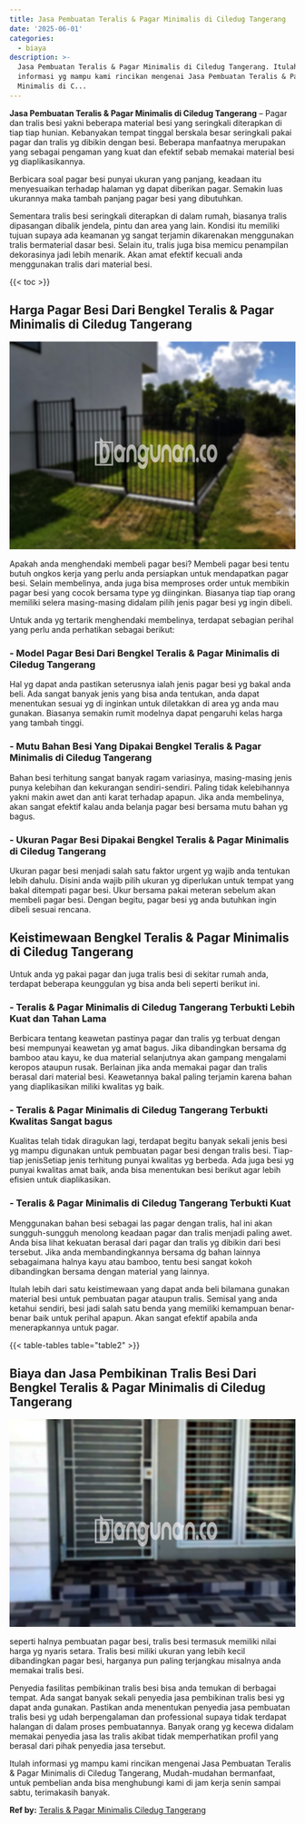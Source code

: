 ```yaml
---
title: Jasa Pembuatan Teralis & Pagar Minimalis di Ciledug Tangerang
date: '2025-06-01'
categories:
  - biaya
description: >-
  Jasa Pembuatan Teralis & Pagar Minimalis di Ciledug Tangerang. Itulah
  informasi yg mampu kami rincikan mengenai Jasa Pembuatan Teralis & Pagar
  Minimalis di C...
---
```


**Jasa Pembuatan Teralis & Pagar Minimalis di Ciledug Tangerang** – Pagar dan tralis besi yakni beberapa material besi yang seringkali diterapkan di tiap tiap hunian. Kebanyakan tempat tinggal berskala besar seringkali pakai pagar dan tralis yg dibikin dengan besi. Beberapa manfaatnya merupakan yang sebagai pengaman yang kuat dan efektif sebab memakai material besi yg diaplikasikannya.

Berbicara soal pagar besi punyai ukuran yang panjang, keadaan itu menyesuaikan terhadap halaman yg dapat diberikan pagar. Semakin luas ukurannya maka tambah panjang pagar besi yang dibutuhkan.

Sementara tralis besi seringkali diterapkan di dalam rumah, biasanya tralis dipasangan dibalik jendela, pintu dan area yang lain. Kondisi itu memiliki tujuan supaya ada keamanan yg sangat terjamin dikarenakan menggunakan tralis bermaterial dasar besi. Selain itu, tralis juga bisa memicu penampilan dekorasinya jadi lebih menarik. Akan amat efektif kecuali anda menggunakan tralis dari material besi.

{{< toc >}}

## Harga Pagar Besi Dari Bengkel Teralis & Pagar Minimalis di Ciledug Tangerang

![Jasa Pembuatan Teralis & Pagar Minimalis di Ciledug Tangerang](/images/pagar-minimalis-murah-54.png)

Apakah anda menghendaki membeli pagar besi? Membeli pagar besi tentu butuh ongkos kerja yang perlu anda persiapkan untuk mendapatkan pagar besi. Selain membelinya, anda juga bisa memproses order untuk membikin pagar besi yang cocok bersama type yg diinginkan. Biasanya tiap tiap orang memiliki selera masing-masing didalam pilih jenis pagar besi yg ingin dibeli.

Untuk anda yg tertarik menghendaki membelinya, terdapat sebagian perihal yang perlu anda perhatikan sebagai berikut:
### \- Model Pagar Besi Dari Bengkel Teralis & Pagar Minimalis di Ciledug Tangerang

Hal yg dapat anda pastikan seterusnya ialah jenis pagar besi yg bakal anda beli. Ada sangat banyak jenis yang bisa anda tentukan, anda dapat menentukan sesuai yg di inginkan untuk diletakkan di area yg anda mau gunakan. Biasanya semakin rumit modelnya dapat pengaruhi kelas harga yang tambah tinggi.

### \- Mutu Bahan Besi Yang Dipakai Bengkel Teralis & Pagar Minimalis di Ciledug Tangerang

Bahan besi terhitung sangat banyak ragam variasinya, masing-masing jenis punya kelebihan dan kekurangan sendiri-sendiri. Paling tidak kelebihannya yakni makin awet dan anti karat terhadap apapun. Jika anda membelinya, akan sangat efektif kalau anda belanja pagar besi bersama mutu bahan yg bagus.

### \- Ukuran Pagar Besi Dipakai Bengkel Teralis & Pagar Minimalis di Ciledug Tangerang

Ukuran pagar besi menjadi salah satu faktor urgent yg wajib anda tentukan lebih dahulu. Disini anda wajib pilih ukuran yg diperlukan untuk tempat yang bakal ditempati pagar besi. Ukur bersama pakai meteran sebelum akan membeli pagar besi. Dengan begitu, pagar besi yg anda butuhkan ingin dibeli sesuai rencana.

## Keistimewaan Bengkel Teralis & Pagar Minimalis di Ciledug Tangerang

Untuk anda yg pakai pagar dan juga tralis besi di sekitar rumah anda, terdapat beberapa keunggulan yg bisa anda beli seperti berikut ini.

### \- Teralis & Pagar Minimalis di Ciledug Tangerang Terbukti Lebih Kuat dan Tahan Lama

Berbicara tentang keawetan pastinya pagar dan tralis yg terbuat dengan besi mempunyai keawetan yg amat bagus. Jika dibandingkan bersama dg bamboo atau kayu, ke dua material selanjutnya akan gampang mengalami keropos ataupun rusak. Berlainan jika anda memakai pagar dan tralis berasal dari material besi. Keawetannya bakal paling terjamin karena bahan yang diaplikasikan miliki kwalitas yg baik.

### \- Teralis & Pagar Minimalis di Ciledug Tangerang Terbukti Kwalitas Sangat bagus

Kualitas telah tidak diragukan lagi, terdapat begitu banyak sekali jenis besi yg mampu digunakan untuk pembuatan pagar besi dengan tralis besi. Tiap-tiap jenisSetiap jenis terhitung punyai kwalitas yg berbeda. Ada juga besi yg punyai kwalitas amat baik, anda bisa menentukan besi berikut agar lebih efisien untuk diaplikasikan.

### \- Teralis & Pagar Minimalis di Ciledug Tangerang Terbukti Kuat

Menggunakan bahan besi sebagai las pagar dengan tralis, hal ini akan sungguh-sungguh menolong keadaan pagar dan tralis menjadi paling awet. Anda bisa lihat kekuatan berasal dari pagar dan tralis yg dibikin dari besi tersebut. Jika anda membandingkannya bersama dg bahan lainnya sebagaimana halnya kayu atau bamboo, tentu besi sangat kokoh dibandingkan bersama dengan material yang lainnya.

Itulah lebih dari satu keistimewaan yang dapat anda beli bilamana gunakan material besi untuk pembuatan pagar ataupun tralis. Semisal yang anda ketahui sendiri, besi jadi salah satu benda yang memiliki kemampuan benar-benar baik untuk perihal apapun. Akan sangat efektif apabila anda menerapkannya untuk pagar.

{{< table-tables table="table2" >}}

## Biaya dan Jasa Pembikinan Tralis Besi Dari Bengkel Teralis & Pagar Minimalis di Ciledug Tangerang

![Jasa Pembuatan Teralis & Pagar Minimalis di Ciledug Tangerang](/images/teralis-minimalis-murah-09.png)

seperti halnya pembuatan pagar besi, tralis besi termasuk memiliki nilai harga yg nyaris setara. Tralis besi miliki ukuran yang lebih kecil dibandingkan pagar besi, harganya pun paling terjangkau misalnya anda memakai tralis besi.

Penyedia fasilitas pembikinan tralis besi bisa anda temukan di berbagai tempat. Ada sangat banyak sekali penyedia jasa pembikinan tralis besi yg dapat anda gunakan. Pastikan anda menentukan penyedia jasa pembuatan tralis besi yg udah berpengalaman dan professional supaya tidak terdapat halangan di dalam proses pembuatannya. Banyak orang yg kecewa didalam memakai penyedia jasa las tralis akibat tidak memperhatikan profil yang berasal dari pihak penyedia jasa tersebut.

Itulah informasi yg mampu kami rincikan mengenai Jasa Pembuatan Teralis & Pagar Minimalis di Ciledug Tangerang, Mudah-mudahan bermanfaat, untuk pembelian anda bisa menghubungi kami di jam kerja senin sampai sabtu, terimakasih banyak.

**Ref by:** [Teralis & Pagar Minimalis Ciledug Tangerang](https://id.wikipedia.org/wiki/Teralis)
